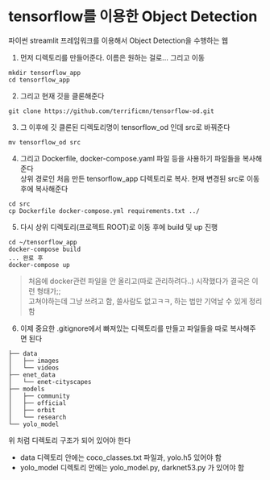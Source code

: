 # tensorflow를 이용한 Object Detection 
파이썬 streamlit 프레임워크를 이용해서 Object Detection을 수행하는 웹

1. 먼저 디렉토리를 만들어준다. 이름은 원하는 걸로... 그리고 이동
```
mkdir tensorflow_app
cd tensorflow_app
```

2. 그리고 현재 깃을 클론해준다   
```
git clone https://github.com/terrificmn/tensorflow-od.git
```

3. 그 이후에 깃 클론된 디렉토리명이 tensorflow_od 인데 src로 바꿔준다  
```
mv tensorflow_od src
```

4. 그리고 Dockerfile, docker-compose.yaml 파일 등을 사용하기 파일들을 복사해준다    
상위 경로인 처음 만든 tensorflow_app 디렉토리로 복사. 현재 변경된 src로 이동 후에 복사해준다  
```
cd src
cp Dockerfile docker-compose.yml requirements.txt ../
```

5. 다시 상위 디렉토리(프로젝트 ROOT)로 이동 후에 build 및 up 진행
```
cd ~/tensorflow_app
docker-compose build
... 완료 후
docker-compose up
```

> 처음에 docker관련 파일을 안 올리고(따로 관리하려다..) 시작했다가 결국은 이런 형태가;;   
고쳐야하는데 그냥 쓰려고 함, 쓸사람도 없고ㅋㅋ, 하는 법만 기억날 수 있게 정리함   

6. 이제 중요한 .gitignore에서 빠져있는 디렉토리를 만들고 파일들을 따로 복사해주면 된다  

```
├── data
│   ├── images
│   └── videos
├── enet_data
│   └── enet-cityscapes
├── models
│   ├── community
│   ├── official
│   ├── orbit
│   └── research
└── yolo_model
```

위 처럼 디렉토리 구조가 되어 있어야 한다    
- data 디렉토리 안에는 coco_classes.txt 파일과, yolo.h5 있어야 함   
- yolo_model 디렉토리 안에는 yolo_model.py, darknet53.py 가 있어야 함  











